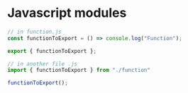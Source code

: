 # Javascript modules

```javascript
// in function.js
const functionToExport = () => console.log("Function");

export { functionToExport };

// in another file .js
import { functionToExport } from "./function"

functionToExport();
```
